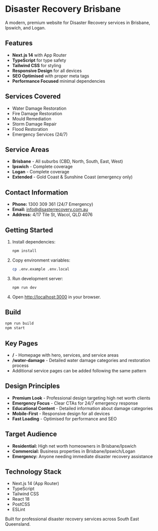 # Disaster Recovery Brisbane

A modern, premium website for Disaster Recovery services in Brisbane, Ipswich, and Logan.

## Features

- **Next.js 14** with App Router
- **TypeScript** for type safety
- **Tailwind CSS** for styling
- **Responsive Design** for all devices
- **SEO Optimised** with proper meta tags
- **Performance Focused** minimal dependencies

## Services Covered

- Water Damage Restoration
- Fire Damage Restoration
- Mould Remediation
- Storm Damage Repair
- Flood Restoration
- Emergency Services (24/7)

## Service Areas

- **Brisbane** - All suburbs (CBD, North, South, East, West)
- **Ipswich** - Complete coverage
- **Logan** - Complete coverage
- **Extended** - Gold Coast & Sunshine Coast (emergency only)

## Contact Information

- **Phone:** 1300 309 361 (24/7 Emergency)
- **Email:** info@disasterrecovery.com.au
- **Address:** 4/17 Tile St, Wacol, QLD 4076

## Getting Started

1. Install dependencies:
   ```bash
   npm install
   ```

2. Copy environment variables:
   ```bash
   cp .env.example .env.local
   ```

3. Run development server:
   ```bash
   npm run dev
   ```

4. Open [http://localhost:3000](http://localhost:3000) in your browser.

## Build

```bash
npm run build
npm start
```

## Key Pages

- **/** - Homepage with hero, services, and service areas
- **/water-damage** - Detailed water damage categories and restoration process
- Additional service pages can be added following the same pattern

## Design Principles

- **Premium Look** - Professional design targeting high net worth clients
- **Emergency Focus** - Clear CTAs for 24/7 emergency response
- **Educational Content** - Detailed information about damage categories
- **Mobile-First** - Responsive design for all devices
- **Fast Loading** - Optimised for performance and SEO

## Target Audience

- **Residential:** High net worth homeowners in Brisbane/Ipswich
- **Commercial:** Business properties in Brisbane/Ipswich/Logan
- **Emergency:** Anyone needing immediate disaster recovery assistance

## Technology Stack

- Next.js 14 (App Router)
- TypeScript
- Tailwind CSS
- React 18
- PostCSS
- ESLint

Built for professional disaster recovery services across South East Queensland.